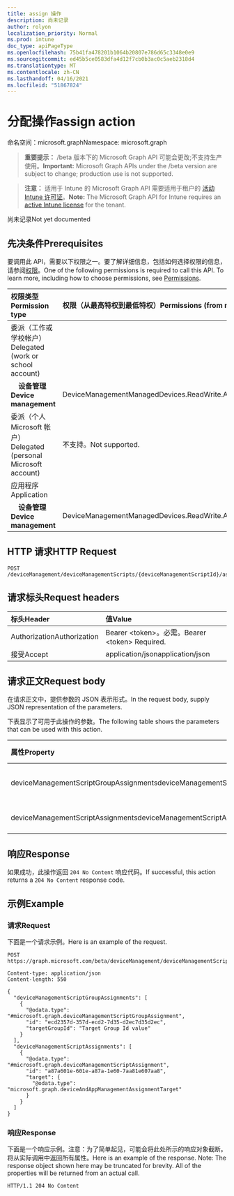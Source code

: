 ```yaml
---
title: assign 操作
description: 尚未记录
author: rolyon
localization_priority: Normal
ms.prod: intune
doc_type: apiPageType
ms.openlocfilehash: 75b41fa478201b1064b20807e786d65c3348e0e9
ms.sourcegitcommit: ed45b5ce0583dfa4d12f7cb0b3ac0c5aeb2318d4
ms.translationtype: MT
ms.contentlocale: zh-CN
ms.lasthandoff: 04/16/2021
ms.locfileid: "51867824"
---
```

# <a name="assign-action"></a><span data-ttu-id="c71f3-103">分配操作</span><span class="sxs-lookup"><span data-stu-id="c71f3-103">assign action</span></span>

<span data-ttu-id="c71f3-104">命名空间：microsoft.graph</span><span class="sxs-lookup"><span data-stu-id="c71f3-104">Namespace: microsoft.graph</span></span>

> <span data-ttu-id="c71f3-105">**重要提示：** /beta 版本下的 Microsoft Graph API 可能会更改;不支持生产使用。</span><span class="sxs-lookup"><span data-stu-id="c71f3-105">**Important:** Microsoft Graph APIs under the /beta version are subject to change; production use is not supported.</span></span>

> <span data-ttu-id="c71f3-106">**注意：** 适用于 Intune 的 Microsoft Graph API 需要适用于租户的 [活动 Intune 许可证](https://go.microsoft.com/fwlink/?linkid=839381)。</span><span class="sxs-lookup"><span data-stu-id="c71f3-106">**Note:** The Microsoft Graph API for Intune requires an [active Intune license](https://go.microsoft.com/fwlink/?linkid=839381) for the tenant.</span></span>

<span data-ttu-id="c71f3-107">尚未记录</span><span class="sxs-lookup"><span data-stu-id="c71f3-107">Not yet documented</span></span>

## <a name="prerequisites"></a><span data-ttu-id="c71f3-108">先决条件</span><span class="sxs-lookup"><span data-stu-id="c71f3-108">Prerequisites</span></span>
<span data-ttu-id="c71f3-p101">要调用此 API，需要以下权限之一。要了解详细信息，包括如何选择权限的信息，请参阅[权限](/graph/permissions-reference)。</span><span class="sxs-lookup"><span data-stu-id="c71f3-p101">One of the following permissions is required to call this API. To learn more, including how to choose permissions, see [Permissions](/graph/permissions-reference).</span></span>

|<span data-ttu-id="c71f3-111">权限类型</span><span class="sxs-lookup"><span data-stu-id="c71f3-111">Permission type</span></span>|<span data-ttu-id="c71f3-112">权限（从最高特权到最低特权）</span><span class="sxs-lookup"><span data-stu-id="c71f3-112">Permissions (from most to least privileged)</span></span>|
|:---|:---|
|<span data-ttu-id="c71f3-113">委派（工作或学校帐户）</span><span class="sxs-lookup"><span data-stu-id="c71f3-113">Delegated (work or school account)</span></span>||
| <span data-ttu-id="c71f3-114">&nbsp; &nbsp; **设备管理**</span><span class="sxs-lookup"><span data-stu-id="c71f3-114">&nbsp; &nbsp; **Device management**</span></span> | <span data-ttu-id="c71f3-115">DeviceManagementManagedDevices.ReadWrite.All</span><span class="sxs-lookup"><span data-stu-id="c71f3-115">DeviceManagementManagedDevices.ReadWrite.All</span></span>|
|<span data-ttu-id="c71f3-116">委派（个人 Microsoft 帐户）</span><span class="sxs-lookup"><span data-stu-id="c71f3-116">Delegated (personal Microsoft account)</span></span>|<span data-ttu-id="c71f3-117">不支持。</span><span class="sxs-lookup"><span data-stu-id="c71f3-117">Not supported.</span></span>|
|<span data-ttu-id="c71f3-118">应用程序</span><span class="sxs-lookup"><span data-stu-id="c71f3-118">Application</span></span>||
| <span data-ttu-id="c71f3-119">&nbsp; &nbsp; **设备管理**</span><span class="sxs-lookup"><span data-stu-id="c71f3-119">&nbsp; &nbsp; **Device management**</span></span> | <span data-ttu-id="c71f3-120">DeviceManagementManagedDevices.ReadWrite.All</span><span class="sxs-lookup"><span data-stu-id="c71f3-120">DeviceManagementManagedDevices.ReadWrite.All</span></span>|

## <a name="http-request"></a><span data-ttu-id="c71f3-121">HTTP 请求</span><span class="sxs-lookup"><span data-stu-id="c71f3-121">HTTP Request</span></span>
<!-- {
  "blockType": "ignored"
}
-->
``` http
POST /deviceManagement/deviceManagementScripts/{deviceManagementScriptId}/assign
```

## <a name="request-headers"></a><span data-ttu-id="c71f3-122">请求标头</span><span class="sxs-lookup"><span data-stu-id="c71f3-122">Request headers</span></span>
|<span data-ttu-id="c71f3-123">标头</span><span class="sxs-lookup"><span data-stu-id="c71f3-123">Header</span></span>|<span data-ttu-id="c71f3-124">值</span><span class="sxs-lookup"><span data-stu-id="c71f3-124">Value</span></span>|
|:---|:---|
|<span data-ttu-id="c71f3-125">Authorization</span><span class="sxs-lookup"><span data-stu-id="c71f3-125">Authorization</span></span>|<span data-ttu-id="c71f3-126">Bearer &lt;token&gt;。必需。</span><span class="sxs-lookup"><span data-stu-id="c71f3-126">Bearer &lt;token&gt; Required.</span></span>|
|<span data-ttu-id="c71f3-127">接受</span><span class="sxs-lookup"><span data-stu-id="c71f3-127">Accept</span></span>|<span data-ttu-id="c71f3-128">application/json</span><span class="sxs-lookup"><span data-stu-id="c71f3-128">application/json</span></span>|

## <a name="request-body"></a><span data-ttu-id="c71f3-129">请求正文</span><span class="sxs-lookup"><span data-stu-id="c71f3-129">Request body</span></span>
<span data-ttu-id="c71f3-130">在请求正文中，提供参数的 JSON 表示形式。</span><span class="sxs-lookup"><span data-stu-id="c71f3-130">In the request body, supply JSON representation of the parameters.</span></span>

<span data-ttu-id="c71f3-131">下表显示了可用于此操作的参数。</span><span class="sxs-lookup"><span data-stu-id="c71f3-131">The following table shows the parameters that can be used with this action.</span></span>

|<span data-ttu-id="c71f3-132">属性</span><span class="sxs-lookup"><span data-stu-id="c71f3-132">Property</span></span>|<span data-ttu-id="c71f3-133">类型</span><span class="sxs-lookup"><span data-stu-id="c71f3-133">Type</span></span>|<span data-ttu-id="c71f3-134">说明</span><span class="sxs-lookup"><span data-stu-id="c71f3-134">Description</span></span>|
|:---|:---|:---|
|<span data-ttu-id="c71f3-135">deviceManagementScriptGroupAssignments</span><span class="sxs-lookup"><span data-stu-id="c71f3-135">deviceManagementScriptGroupAssignments</span></span>|<span data-ttu-id="c71f3-136">[deviceManagementScriptGroupAssignment](../resources/intune-devices-devicemanagementscriptgroupassignment.md) 集合</span><span class="sxs-lookup"><span data-stu-id="c71f3-136">[deviceManagementScriptGroupAssignment](../resources/intune-devices-devicemanagementscriptgroupassignment.md) collection</span></span>|<span data-ttu-id="c71f3-137">尚未记录</span><span class="sxs-lookup"><span data-stu-id="c71f3-137">Not yet documented</span></span>|
|<span data-ttu-id="c71f3-138">deviceManagementScriptAssignments</span><span class="sxs-lookup"><span data-stu-id="c71f3-138">deviceManagementScriptAssignments</span></span>|<span data-ttu-id="c71f3-139">[deviceManagementScriptAssignment](../resources/intune-devices-devicemanagementscriptassignment.md) 集合</span><span class="sxs-lookup"><span data-stu-id="c71f3-139">[deviceManagementScriptAssignment](../resources/intune-devices-devicemanagementscriptassignment.md) collection</span></span>|<span data-ttu-id="c71f3-140">尚未记录</span><span class="sxs-lookup"><span data-stu-id="c71f3-140">Not yet documented</span></span>|



## <a name="response"></a><span data-ttu-id="c71f3-141">响应</span><span class="sxs-lookup"><span data-stu-id="c71f3-141">Response</span></span>
<span data-ttu-id="c71f3-142">如果成功，此操作返回 `204 No Content` 响应代码。</span><span class="sxs-lookup"><span data-stu-id="c71f3-142">If successful, this action returns a `204 No Content` response code.</span></span>

## <a name="example"></a><span data-ttu-id="c71f3-143">示例</span><span class="sxs-lookup"><span data-stu-id="c71f3-143">Example</span></span>

### <a name="request"></a><span data-ttu-id="c71f3-144">请求</span><span class="sxs-lookup"><span data-stu-id="c71f3-144">Request</span></span>
<span data-ttu-id="c71f3-145">下面是一个请求示例。</span><span class="sxs-lookup"><span data-stu-id="c71f3-145">Here is an example of the request.</span></span>
``` http
POST https://graph.microsoft.com/beta/deviceManagement/deviceManagementScripts/{deviceManagementScriptId}/assign

Content-type: application/json
Content-length: 550

{
  "deviceManagementScriptGroupAssignments": [
    {
      "@odata.type": "#microsoft.graph.deviceManagementScriptGroupAssignment",
      "id": "ecd2357d-357d-ecd2-7d35-d2ec7d35d2ec",
      "targetGroupId": "Target Group Id value"
    }
  ],
  "deviceManagementScriptAssignments": [
    {
      "@odata.type": "#microsoft.graph.deviceManagementScriptAssignment",
      "id": "a87a601e-601e-a87a-1e60-7aa81e607aa8",
      "target": {
        "@odata.type": "microsoft.graph.deviceAndAppManagementAssignmentTarget"
      }
    }
  ]
}
```

### <a name="response"></a><span data-ttu-id="c71f3-146">响应</span><span class="sxs-lookup"><span data-stu-id="c71f3-146">Response</span></span>
<span data-ttu-id="c71f3-p102">下面是一个响应示例。注意：为了简单起见，可能会将此处所示的响应对象截断。将从实际调用中返回所有属性。</span><span class="sxs-lookup"><span data-stu-id="c71f3-p102">Here is an example of the response. Note: The response object shown here may be truncated for brevity. All of the properties will be returned from an actual call.</span></span>
``` http
HTTP/1.1 204 No Content
```







